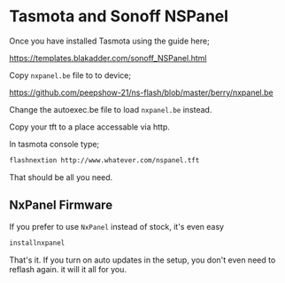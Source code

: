 # Tasmota and Sonoff NSPanel

Once you have installed Tasmota using the guide here;

<https://templates.blakadder.com/sonoff_NSPanel.html>

Copy `nxpanel.be` file to to device;

<https://github.com/peepshow-21/ns-flash/blob/master/berry/nxpanel.be>

Change the autoexec.be file to load `nxpanel.be` instead.

Copy your tft to a place accessable via http.

In tasmota console type;

```bash
flashnextion http://www.whatever.com/nspanel.tft
```

That should be all you need.

## NxPanel Firmware

If you prefer to use `NxPanel` instead of stock, it's even easy

```bash
installnxpanel
```

That's it. If you turn on auto updates in the setup, you don't even need to reflash again. it will it all for you.
